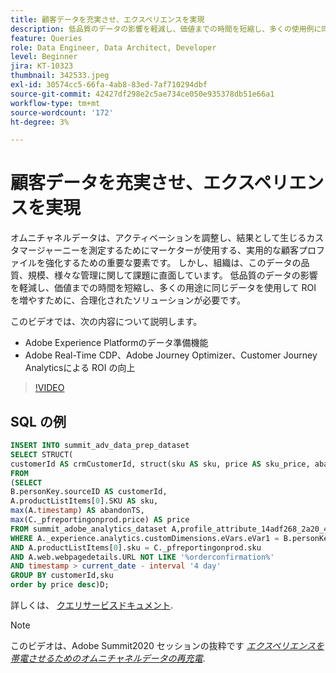 ```yaml
---
title: 顧客データを充実させ、エクスペリエンスを実現
description: 低品質のデータの影響を軽減し、価値までの時間を短縮し、多くの使用例に同じデータを使用して ROI を増やす方法を説明します。
feature: Queries
role: Data Engineer, Data Architect, Developer
level: Beginner
jira: KT-10323
thumbnail: 342533.jpeg
exl-id: 30574cc5-66fa-4ab8-83ed-7af710294dbf
source-git-commit: 42427df298e2c5ae734ce050e935378db51e66a1
workflow-type: tm+mt
source-wordcount: '172'
ht-degree: 3%

---
```


# 顧客データを充実させ、エクスペリエンスを実現

オムニチャネルデータは、アクティベーションを調整し、結果として生じるカスタマージャーニーを測定するためにマーケターが使用する、実用的な顧客プロファイルを強化するための重要な要素です。 しかし、組織は、このデータの品質、規模、様々な管理に関して課題に直面しています。 低品質のデータの影響を軽減し、価値までの時間を短縮し、多くの用途に同じデータを使用して ROI を増やすために、合理化されたソリューションが必要です。

このビデオでは、次の内容について説明します。

* Adobe Experience Platformのデータ準備機能
* Adobe Real-Time CDP、Adobe Journey Optimizer、Customer Journey Analyticsによる ROI の向上

>[!VIDEO](https://video.tv.adobe.com/v/342533?quality=12&learn=on)

## SQL の例

```sql
INSERT INTO summit_adv_data_prep_dataset
SELECT STRUCT(
customerId AS crmCustomerId, struct(sku AS sku, price AS sku_price, abandonTS AS abandonTS) AS abandonBrowse) AS _pfreportingonprod
FROM
(SELECT
B.personKey.sourceID AS customerId,
A.productListItems[0].SKU AS sku,
max(A.timestamp) AS abandonTS,
max(C._pfreportingonprod.price) AS price
FROM summit_adobe_analytics_dataset A,profile_attribute_14adf268_2a20_4dee_bee6_a6b0e34616a9 B,summit_product_dataset C
WHERE A._experience.analytics.customDimensions.eVars.eVar1 = B.personKey.sourceID
AND A.productListItems[0].sku = C._pfreportingonprod.sku
AND A.web.webpagedetails.URL NOT LIKE '%orderconfirmation%'
AND timestamp > current_date - interval '4 day'
GROUP BY customerId,sku
order by price desc)D;
```

詳しくは、 [クエリサービスドキュメント](https://experienceleague.adobe.com/docs/experience-platform/query/home.html?lang=ja).

>[!NOTE]
>
>このビデオは、Adobe Summit2020 セッションの抜粋です *[エクスペリエンスを帯電させるためのオムニチャネルデータの再充電](https://business.adobe.com/summit/2022/sessions/recharging-omnichannel-data-for-electrifying-exper-s409.html)*.
